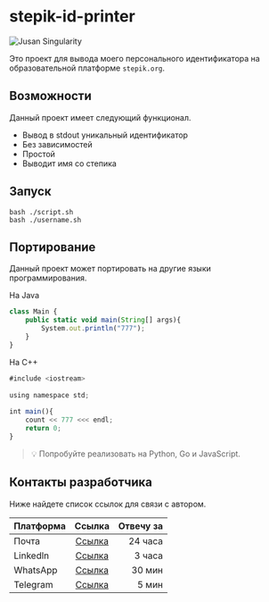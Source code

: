 # stepik-id-printer
![Jusan Singularity](https://ucarecdn.com/02b8ff49-8f2b-4ce9-be84-7d4bdc6b9b67/)

Это проект для вывода моего персонального идентификатора на образовательной платформе `stepik.org`.

## Возможности

Данный проект имеет следующий функционал.

 - Вывод в stdout уникальный идентификатор
 - Без зависимостей
 - Простой
 - Выводит имя со степика

## Запуск

    bash ./script.sh
    bash ./username.sh 
    
## Портирование
Данный проект может портировать на другие языки программирования.

На Java

```javascript
class Main {
    public static void main(String[] args){
        System.out.println("777");
    }
} 
```

На С++
```javascript
#include <iostream>
    
using namespace std;
    
int main(){
    count << 777 <<< endl;
    return 0;
}
```
    
>💡 Попробуйте реализовать на Python, Go и JavaScript.

## Контакты разработчика 

Ниже найдете список ссылок для связи с автором.

| Платформа    | Ссылка                      | Отвечу за |
| -------------|:---------------------------:|----------:|
| Почта        | [Ссылка](https://hexlet.io) | 24 часа   |
| Linkedln     | [Ссылка](https://hexlet.io) | 3 часа    |
| WhatsApp     | [Ссылка](https://hexlet.io) | 30 мин    |
| Telegram     | [Ссылка](https://hexlet.io) | 5 мин     |
